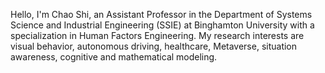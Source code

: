 Hello, I'm Chao Shi, an Assistant Professor in the Department of Systems Science and Industrial Engineering (SSIE) at Binghamton University with a specialization in Human Factors Engineering. My research interests are visual behavior, autonomous driving, healthcare, Metaverse, situation awareness, cognitive and mathematical modeling. 
